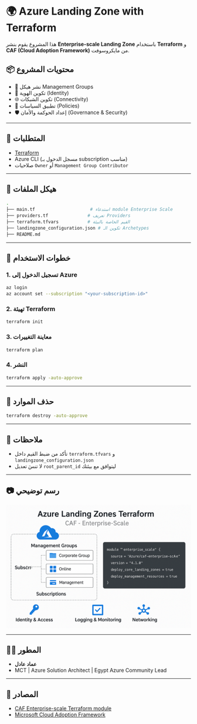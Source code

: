 # 🌍 Azure Landing Zone with Terraform

هذا المشروع يقوم بنشر **Enterprise-scale Landing Zone** باستخدام **Terraform** و **CAF (Cloud Adoption Framework)** من مايكروسوفت.

## 📦 محتويات المشروع

- 🔧 نشر هيكل Management Groups
- 🔐 تكوين الهوية (Identity)
- 🌐 تكوين الشبكات (Connectivity)
- 📜 تطبيق السياسات (Policies)
- 🛡️ إعداد الحوكمة والأمان (Governance & Security)

---

## 🧰 المتطلبات

- [Terraform](https://www.terraform.io/downloads)
- Azure CLI (مسجل الدخول بـ subscription مناسب)
- صلاحيات `Owner` أو `Management Group Contributor`

---

## 📁 هيكل الملفات

```bash
.
├── main.tf                     # استدعاء module Enterprise Scale
├── providers.tf               # تعريف Providers
├── terraform.tfvars           # القيم الخاصة بالبيئة
├── landingzone_configuration.json # تكوين الـ Archetypes
├── README.md
```

---

## 🚀 خطوات الاستخدام

### 1. تسجيل الدخول إلى Azure
```bash
az login
az account set --subscription "<your-subscription-id>"
```

### 2. تهيئة Terraform
```bash
terraform init
```

### 3. معاينة التغييرات
```bash
terraform plan
```

### 4. النشر
```bash
terraform apply -auto-approve
```

---

## 🧹 حذف الموارد

```bash
terraform destroy -auto-approve
```

---

## 📌 ملاحظات

- تأكد من ضبط القيم داخل `terraform.tfvars` و `landingzone_configuration.json`
- لا تنسَ تعديل `root_parent_id` ليتوافق مع بيئتك

---

## 📷 رسم توضيحي

![Architecture](A_2D_digital_diagram_showcases_an_Azure_enterprise.png)

---

## 👨‍💻 المطور

- **عماد عادل**
- MCT | Azure Solution Architect | Egypt Azure Community Lead

---

## 📎 المصادر

- [CAF Enterprise-scale Terraform module](https://registry.terraform.io/modules/Azure/caf-enterprise-scale/azurerm/latest)
- [Microsoft Cloud Adoption Framework](https://learn.microsoft.com/en-us/azure/cloud-adoption-framework/)
